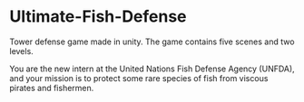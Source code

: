 # Ultimate-Fish-Defense
Tower defense game made in unity.
The game contains five scenes and two levels. 

You are the new intern at the United Nations Fish Defense Agency (UNFDA), 
and your mission is to protect some rare species of fish from viscous pirates and fishermen. 
